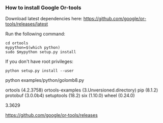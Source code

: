 ### How to install Google Or-tools

Download latest dependencies here: https://github.com/google/or-tools/releases/latest

Run the following command:

```
cd ortools
mypython=$(which python)
sudo $mypython setup.py install

```

If you don't have root privileges:

```
python setup.py install --user
```

python examples/python/golomb8.py

ortools (4.2.3758)
ortools-examples (3.Unversioned.directory)
pip (8.1.2)
protobuf (3.0.0b4)
setuptools (18.2)
six (1.10.0)
wheel (0.24.0)

3.3629

https://github.com/google/or-tools/releases